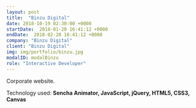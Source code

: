 ```yaml
---
layout: post
title:  "Binzu Digital"
date: 2018-10-19 02:30:00 +0000
startDate:  2018-01-20 16:41:12 +0000
endDate:  2018-02-20 16:41:12 +0000
company: "Binzu Digital"
client: "Binzu Digital"
img: img/portfolio/binzu.jpg
modalID: modalBinzu
role: "Interactive Developer"
---
```

Corporate website.

Technology used: **Sencha Animator, JavaScript, jQuery, HTML5, CSS3, Canvas**
